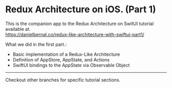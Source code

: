 # Redux Architecture on iOS.  (Part 1)

This is the companion app to the Redux Architecture on SwitUI tutorial available at.  
https://danielbernal.co/redux-like-architecture-with-swiftui-part1/

What we did in the first part.:

- Basic implementation of a Redux-Like Architecture
- Definition of AppStore, AppState, and Actions
- SwiftUI bindings to the AppState via Observable Object

---
Checkout other branches for specific tutorial sections.

 
